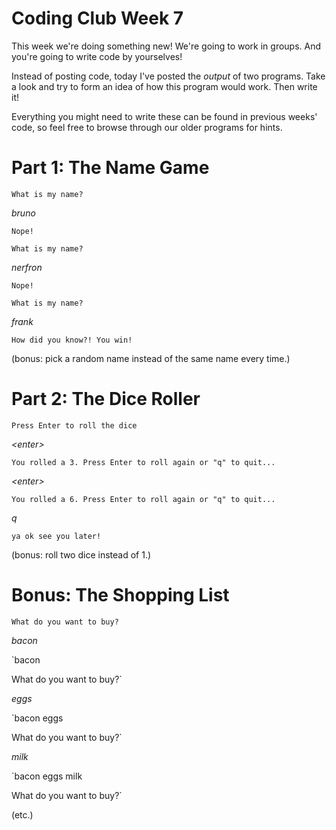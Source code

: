 # Coding Club Week 7

This week we're doing something new! We're going to work in groups. And you're going to write code by yourselves!

Instead of posting code, today I've posted the *output* of two programs. Take a look and try to form an idea of how this program would work. Then write it!

Everything you might need to write these can be found in previous weeks' code, so feel free to browse through our older programs for hints.

# Part 1: The Name Game

`What is my name?`

*bruno*

`Nope!`

`What is my name?`

*nerfron*

`Nope!`

`What is my name?`

*frank*

`How did you know?! You win!`

(bonus: pick a random name instead of the same name every time.)

# Part 2: The Dice Roller

`Press Enter to roll the dice`

*\<enter>*

`You rolled a 3. Press Enter to roll again or "q" to quit...`

*\<enter>*

`You rolled a 6. Press Enter to roll again or "q" to quit...`

*q*

`ya ok see you later!`

(bonus: roll two dice instead of 1.)

# Bonus: The Shopping List

`What do you want to buy?`

*bacon*

`bacon

What do you want to buy?`

*eggs*

`bacon
eggs

What do you want to buy?`

*milk*

`bacon
eggs
milk

What do you want to buy?`

(etc.)

